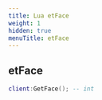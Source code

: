 ```yaml
---
title: Lua etFace
weight: 1
hidden: true
menuTitle: etFace
---
```

## etFace
```lua
client:GetFace(); -- int
```